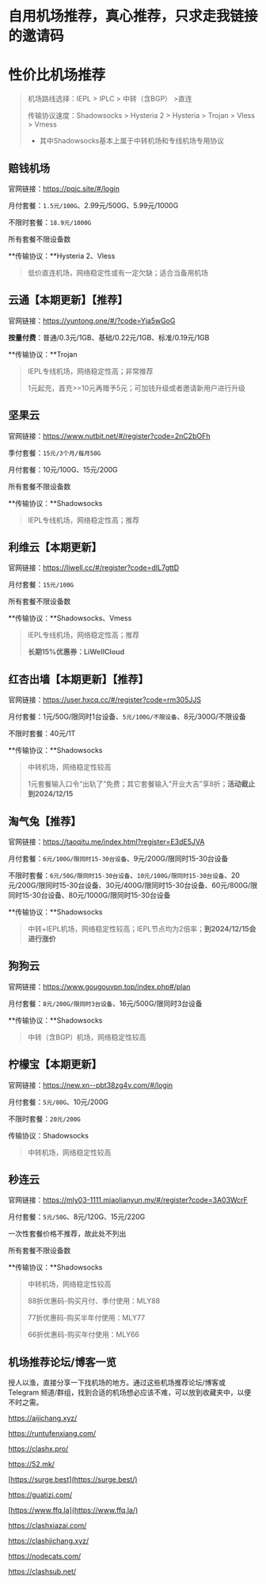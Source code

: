 # 自用机场推荐，真心推荐，只求走我链接的邀请码

# 性价比机场推荐

> 机场路线选择：IEPL > IPLC > 中转（含BGP） >直连
>
> 传输协议速度：Shadowsocks > Hysteria 2 > Hysteria > Trojan > Vless > Vmess
>
> - 其中Shadowsocks基本上属于中转机场和专线机场专用协议

## **赔钱机场**

官网链接：https://pqjc.site/#/login

月付套餐：`1.5元/100G`、2.99元/500G、5.99元/1000G

不限时套餐：`18.9元/1000G`

所有套餐不限设备数

**传输协议：**Hysteria 2、Vless

> 低价直连机场，网络稳定性或有一定欠缺；适合当备用机场

## 云通【本期更新】【推荐】

官网链接：https://yuntong.one/#/?code=Yja5wGoG

**按量付费**：普通/0.3元/1GB、基础/0.22元/1GB、标准/0.19元/1GB

**传输协议：**Trojan

> IEPL专线机场，网络稳定性高；非常推荐
>
> 1元起充，首充>=10元再赠予5元；可加钱升级或者邀请新用户进行升级

## **坚果**云

官网链接：https://www.nutbit.net/#/register?code=2nC2bOFh

季付套餐：`15元/3个月/每月50G`

月付套餐：10元/100G、15元/200G

所有套餐不限设备数

**传输协议：**Shadowsocks

> IEPL专线机场，网络稳定性高；推荐

## 利维云【本期更新】

官网链接：https://liwell.cc/#/register?code=dIL7gttD

月付套餐：`15元/100G`

所有套餐不限设备数

**传输协议：**Shadowsocks、Vmess

> IEPL专线机场，网络稳定性高；推荐
>
> **长期15%优惠券：LiWellCloud**

## 红杏出墙【本期更新】【推荐】

官网链接：https://user.hxcq.cc/#/register?code=rm305JJS

月付套餐：1元/50G/限同时1台设备、`5元/100G/不限设备`、8元/300G/不限设备

不限时套餐：40元/1T

**传输协议：**Shadowsocks

> 中转机场，网络稳定性较高
>
> 1元套餐输入口令“出轨了”免费；其它套餐输入“开业大吉”享8折；**活动截止到2024/12/15**

## **淘气兔**【推荐】

官网链接：https://taoqitu.me/index.html?register=E3dE5JVA

月付套餐：`6元/100G/限同时15-30台设备`、9元/200G/限同时15-30台设备

不限时套餐：`6元/50G/限同时15-30台设备`、`10元/100G/限同时15-30台设备`、20元/200G/限同时15-30台设备、30元/400G/限同时15-30台设备、60元/800G/限同时15-30台设备、80元/1000G/限同时15-30台设备

**传输协议：**Shadowsocks

> 中转+IEPL机场，网络稳定性较高；IEPL节点均为2倍率；**到2024/12/15会进行涨价**

## **狗狗云**

官网链接：https://www.gougouvpn.top/index.php#/plan

月付套餐：`8元/200G/限同时3台设备`、16元/500G/限同时3台设备

**传输协议：**Shadowsocks

> 中转（含BGP）机场，网络稳定性较高

## 柠檬宝【本期更新】

官网链接：https://new.xn--pbt38zg4v.com/#/login

月付套餐：`5元/80G`、10元/200G

不限时套餐：`20元/200G`

传输协议：Shadowsocks

> 中转机场，网络稳定性较高

## **秒连云**

官网链接：https://mly03-1111.miaolianyun.my/#/register?code=3A03WcrF

月付套餐：`5元/50G`、8元/120G、15元/220G

一次性套餐价格不推荐，故此处不列出

所有套餐不限设备数

**传输协议：**Shadowsocks

> 中转机场，网络稳定性较高
>
> 88折优惠码-购买月付、季付使用：MLY88
>
> 77折优惠码-购买半年付使用：MLY77
>
> 66折优惠码-购买年付使用：MLY66



## 机场推荐论坛/博客一览

授人以渔，直接分享一下找机场的地方。通过这些机场推荐论坛/博客或 Telegram 频道/群组，找到合适的机场想必应该不难，可以放到收藏夹中，以便不时之需。

https://aijichang.xyz/

https://runtufenxiang.com/

https://clashx.pro/

https://52.mk/

[https://surge.best](https://surge.best/)

https://guatizi.com/

[https://www.ffq.la](https://www.ffq.la/)

https://clashxiazai.com/

https://clashjichang.xyz/

https://nodecats.com/

https://clashsub.net/
